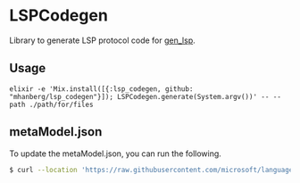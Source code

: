 # LSPCodegen

Library to generate LSP protocol code for [gen_lsp](https://github.com/elixir-tools/gen_lsp).

## Usage

```
elixir -e 'Mix.install([{:lsp_codegen, github: "mhanberg/lsp_codegen"}]); LSPCodegen.generate(System.argv())' -- --path ./path/for/files
```

## metaModel.json

To update the metaModel.json, you can run the following.

```bash
$ curl --location 'https://raw.githubusercontent.com/microsoft/language-server-protocol/gh-pages/_specifications/lsp/3.17/metaModel/metaModel.json' | jq . > priv/metaModel.json
```
